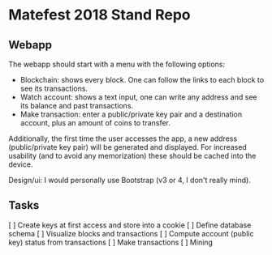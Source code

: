 # Matefest 2018 Stand Repo

## Webapp

The webapp should start with a menu with the following options:
- Blockchain: shows every block. One can follow the links to each block to see its transactions.
- Watch account: shows a text input, one can write any address and see its balance and past transactions.
- Make transaction: enter a public/private key pair and a destination account, plus an amount of coins to transfer.

Additionally, the first time the user accesses the app, a new address (public/private key pair) will be generated and displayed. For increased usability (and to avoid any memorization) these should be cached into the device.

Design/ui: I would personally use Bootstrap (v3 or 4, I don't really mind).

## Tasks

[ ] Create keys at first access and store into a cookie
[ ] Define database schema
[ ] Visualize blocks and transactions
[ ] Compute account (public key) status from transactions
[ ] Make transactions
[ ] Mining
